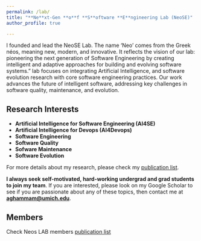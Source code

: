 ```yaml
---
permalink: /lab/
title: "**Ne**xt-Gen **o**f **S**oftware **E**ngineering Lab (NeoSE)"
author_profile: true

---
```


I founded and lead the NeoSE Lab. The name ‘Neo’ comes from the Greek néos, meaning new, modern, and innovative. It reflects the vision of our lab: pioneering the next generation of Software Engineering by creating intelligent and adaptive approaches for building and evolving software systems.” lab focuses on integrating Artificial Intelligence, and software evolution research with core software engineering practices. Our work advances the future of intelligent software, addressing key challenges in software quality, maintenance, and evolution.


## Research Interests

- **Artificial Intelligence for Software Engineering (AI4SE)**
- **Artificial Intelligence for Devops (AI4Devops)**
- **Software Engineering**
- **Software Quality**
- **Sofware Maintenance**
- **Software Evolution**

For more details about my research, please check my [publication list](publications.md).


**I always seek self-motivated, hard-working undergrad and grad students to join my team**. If you are interested, please look on my Google Scholar to see if you are passionate about any of these topics, then contact me at **aghammam@umich.edu**.

## Members

Check Neos LAB members [publication list](members.md)



